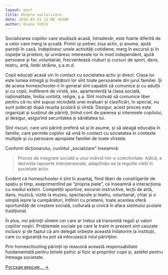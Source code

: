 ```yaml
---
layout: post
title: Despre socializare
date: 2018-03-31 12:08 +0300
author: Diana CHICU
---
```


Socializarea copiilor care studiază acasă, întradevăr, este foarte diferită de
a celor care merg la școală. Primii iși petrec ziua activ, și anume, ajută
parinții în casă, îndeplinesc unele activități cotidiene, merg în excursii și în
ospeție la prieteni, iși urmăresc interesele lor în mod independent, ajută
persoane și fac voluntariat, frecventează cluburi și cursuri de sport, dans,
teatru, artă, limbi străine, ș.a.m.d.

Copii educați acasă vin în contact cu societatea activ și direct. Clasa lor este
lumea intregă și învățătorii lor sînt toate persoanele din jurul familiei. Și de
aceea homeschooler-ii în general sînt capabili să comunice și cu adulții și cu
copii, indiferent de virstă, sex, apartentență la clasa socială, naționalitate,
limba vorbită, religie, ș.a. Sînt motivați să comunice liber pentru că nu sînt
supuși niciodată unei evaluari și clasificări, în special, nu sunt judecați după
reușita școlară și vîrstă. Desigur, acest proces este organizat și susținut de
părinți, ținînd cont de parerea și interesele copilului, și desigur, asigurînd
securitatea și sănătatea lui.

Sînt riscuri, care unii părinți preferă să și le asume, și să aleagă educația
în familie, care permite copiilor să vină în contact cu societatea în contexte
multiple și cu persoane apropiate familiei de toate vîrstele.

Conform dicționarului, cuvîntul „socializare” înseamnă:

> Proces de integrare socială a unui individ într-o colectivitate. Adică,
> a dezvolta rapoarte interpersonale, adaptîndu-se la regulile vieții în
> societate activ.

Evident că homeschooler-ii sînt în avantaj, fiind liberi de constrîgerile de
spațiu și timp, exeprimentînd pe “propria piele”, ce înseamnă a interacționa cu
mediul extern. Competiții sportive, excursii instructive, lecții de artă, dans,
muzică, vizite la muzeu, spectacole și teatru, voluntariat, chiar și o simplă
ieșire la cumpărături, întîlniri cu prietenii, toate acestea oferă oportunități
de creștere socială, culturală și civică în afara sistmului școlare tradițional.

În plus, noi părinții sîntem cei care ar trebui să transmită reguli și valori
copiilor noștri. Problemele sociale pe care le traim in prezent sint cauzate
inclusiv și de faptul că am delegat orbește această îndatorire la instituții,
care cu siguranță nu pot să inlocuiască rolul părinților.

Prin homeschooling părinții iși reasumă această responsabiliate fundamentală
pentru binele psihic și fizic al propriilor copii și, astefel pentru întreaga
societate.

<a href="{% post_url 2018-04-14-а-как-же-социализация %}" lang="ru" class="translation-link">Русская версия… →</a>
